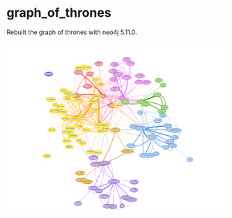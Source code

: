 # graph_of_thrones

Rebuilt the graph of thrones with neo4j 5.11.0.

![view of graph](img/visualization.png)

